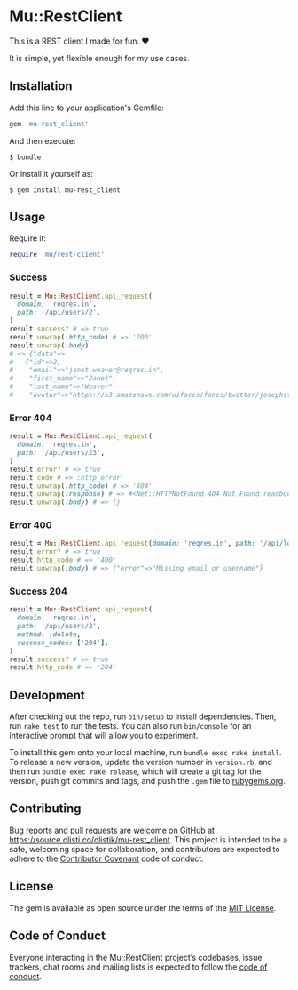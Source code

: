 # Mu::RestClient

This is a REST client I made for fun. ❤️

It is simple, yet flexible enough for my use cases.

## Installation

Add this line to your application's Gemfile:

```ruby
gem 'mu-rest_client'
```

And then execute:

    $ bundle

Or install it yourself as:

    $ gem install mu-rest_client

## Usage

Require it:

```ruby
require 'mu/rest-client'
```

### Success

```ruby
result = Mu::RestClient.api_request(
  domain: 'reqres.in',
  path: '/api/users/2',
)
result.success? # => true
result.unwrap(:http_code) # => '200'
result.unwrap(:body)
# => {"data"=>
#   {"id"=>2,
#    "email"=>"janet.weaver@reqres.in",
#    "first_name"=>"Janet",
#    "last_name"=>"Weaver",
#    "avatar"=>"https://s3.amazonaws.com/uifaces/faces/twitter/josephstein/128.jpg"}}
```

### Error 404

```ruby
result = Mu::RestClient.api_request(
  domain: 'reqres.in',
  path: '/api/users/23',
)
result.error? # => true
result.code # => :http_error
result.unwrap(:http_code) # => '404'
result.unwrap(:response) # => #<Net::HTTPNotFound 404 Not Found readbody=true>
result.unwrap(:body) # => {}
```

### Error 400

```ruby
result = Mu::RestClient.api_request(domain: 'reqres.in', path: '/api/login', method: :post, body_params: { email: "peter@klaven" })
result.error? # => true
result.http_code # => '400'
result.unwrap(:body) # => {"error"=>"Missing email or username"}
```

### Success 204

```ruby
result = Mu::RestClient.api_request(
  domain: 'reqres.in',
  path: '/api/users/2',
  method: :delete,
  success_codes: ['204'],
)
result.success? # => true
result.http_code # => '204'
```

## Development

After checking out the repo, run `bin/setup` to install dependencies. Then, run `rake test` to run the tests. You can also run `bin/console` for an interactive prompt that will allow you to experiment.

To install this gem onto your local machine, run `bundle exec rake install`. To release a new version, update the version number in `version.rb`, and then run `bundle exec rake release`, which will create a git tag for the version, push git commits and tags, and push the `.gem` file to [rubygems.org](https://rubygems.org).

## Contributing

Bug reports and pull requests are welcome on GitHub at https://source.olisti.co/olistik/mu-rest_client. This project is intended to be a safe, welcoming space for collaboration, and contributors are expected to adhere to the [Contributor Covenant](http://contributor-covenant.org) code of conduct.

## License

The gem is available as open source under the terms of the [MIT License](https://opensource.org/licenses/MIT).

## Code of Conduct

Everyone interacting in the Mu::RestClient project’s codebases, issue trackers, chat rooms and mailing lists is expected to follow the [code of conduct](https://source.olisti.co/olistik/mu-rest_client/blob/master/CODE_OF_CONDUCT.md).

